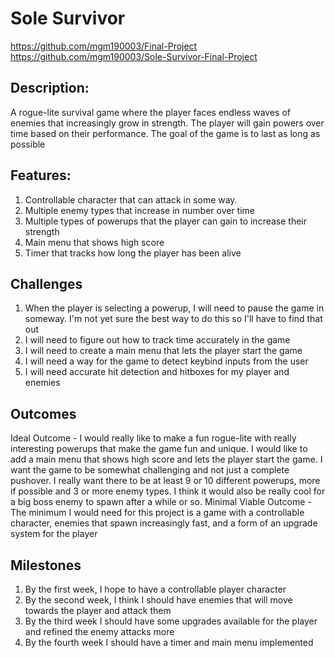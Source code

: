 # Sole Survivor
https://github.com/mgm190003/Final-Project
https://github.com/mgm190003/Sole-Survivor-Final-Project
## Description: 
A rogue-lite survival game where the player faces endless waves of enemies that increasingly grow in strength. The player will gain powers over time based on their performance. The goal of the game is to last as long as possible
## Features:
1. Controllable character that can attack in some way.
2. Multiple enemy types that increase in number over time
3. Multiple types of powerups that the player can gain to increase their strength
4. Main menu that shows high score
5. Timer that tracks how long the player has been alive
## Challenges
1. When the player is selecting a powerup, I will need to pause the game in someway. I'm not yet sure the best way to do this so I'll have to find that out
2. I will need to figure out how to track time accurately in the game
3. I will need to create a main menu that lets the player start the game
4. I will need a way for the game to detect keybind inputs from the user
5. I will need accurate hit detection and hitboxes for my player and enemies
## Outcomes
Ideal Outcome - I would really like to make a fun rogue-lite with really interesting powerups that make the game fun and unique. I would like to add a main menu that shows high score and lets the player start the game. I want the game to be somewhat challenging and not just a complete pushover. I really want there to be at least 9 or 10 different powerups, more if possible and 3 or more enemy types. I think it would also be really cool for a big boss enemy to spawn after a while or so. 
Minimal Viable Outcome - The minimum I would need for this project is a game with a controllable character, enemies that spawn increasingly fast, and a form of an upgrade system for the player
## Milestones
1. By the first week, I hope to have a controllable player character
2. By the second week, I think I should have enemies that will move towards the player and attack them
3. By the third week I should have some upgrades available for the player and refined the enemy attacks more
4. By the fourth week I should have a timer and main menu implemented

